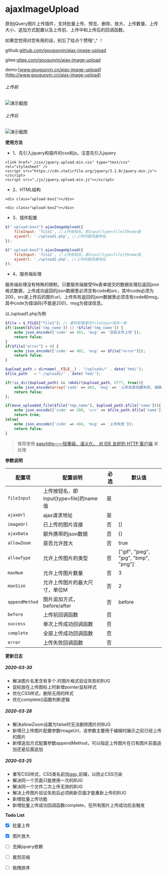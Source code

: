 # ajaxImageUpload
原创jQuery图片上传插件，支持批量上传、预览、删除、放大、上传数量、上传大小、追加方式配置以及上传前、上传中和上传后的回调函数。

如果您觉得对您有用的话，别忘了给点个赞哦^_^ ！

github:[github.com/gouguoyin/ajax-image-upload](https://github.com/gouguoyin/ajax-image-upload)

gitee:[gitee.com/gouguoyin/ajax-image-upload](https://gitee.com/gouguoyin/ajax-image-upload)

demo:[www.gouguoyin.cn/ajax-image-upload](http://www.gouguoyin.cn/ajax-image-upload)

###### 上传前
![演示截图](https://image-static.segmentfault.com/307/630/3076307501-5e7f37312c655)
###### 上传后
![演示截图](https://image-static.segmentfault.com/241/131/2411318232-5e7f373f1a8eb)


 **使用方法**
 
 - 1、先引入jquery和插件的css和js，注意先引入jquery
 
```
<link href="./css/jquery.upload.min.css" type="text/css" rel="stylesheet" />
<script src="https://cdn.staticfile.org/jquery/3.1.0/jquery.min.js"></script>
<script src="./js/jquery.upload.min.js"></script>
```

 - 2、HTML结构
```
<div class="upload-box1"></div>

<div class="upload-box2"></div>
```
 - 3、插件配置
 
```javascript
$(".upload-box1").ajaxImageUpload({
    fileInput: 'file1', //上传按钮名，即input[type=file]的name值
    ajaxUrl: './upload1.php', //上传的服务器地址
});

$(".upload-box2").ajaxImageUpload({
    fileInput: 'file2', //上传按钮名，即input[type=file]的name值
    ajaxUrl: './upload2.php', //上传的服务器地址
});
```

 - 4、服务端处理

服务端处理没有特殊的限制，只要服务端接受file表单提交的数据处理后返回json格式数据，上传成功返回的json数据里必须含有code和src，其中code必须为200，src是上传后的图片url，上传失败返回的json数据里必须含有code和msg，其中code为错误码(不能是200)，msg为错误信息。

以./upload1.php为例
```php
$file = $_FILES["file1"]; // 要和配置里的fileInput保持一致
if(!isset($file['tmp_name']) || !$file['tmp_name']) {
    echo json_encode(['code' => 401, 'msg' => '没有文件上传']);
    return false;
}
if($file["error"] > 0) {
    echo json_encode(['code' => 402, 'msg' => $file["error"]]);
    return false;
}

$upload_path = dirname(__FILE__) . "/uploads/" . date('Ymd/');
$file_path   = "./uploads/" . date('Ymd/');

if(!is_dir($upload_path) && !mkdir($upload_path, 0777, true)){
    echo json_encode(array('code' => 403, 'msg' => '上传目录创建失败，请确认是否有权限'));
    return false;
};

if(move_uploaded_file($file["tmp_name"], $upload_path.$file['name'])){
    echo json_encode(['code' => 200, 'src' => $file_path.$file['name']]);
    return true;
}else{
    echo json_encode(['code' => 404, 'msg' => '上传失败']);
    return false;
}
```
> 推荐使用 [easyhttp——轻量级、语义化、 对 IDE 友好的 HTTP 客户端](https://gitee.com/gouguoyin/easyhttp) 来处理

 **参数说明** 
 
| 配置项 | 配置说明 | 必选 | 默认值 |
| --- | --- | --- |  --- | 
| `fileInput` |  上传按钮名，即input[type=file]的name值 | 是 | |
| `ajaxUrl` | ajax请求地址 | 是 | | 
| `imageUrl` |  已上传的图片连接 | 否 | [] | 
| `ajaxData` |  额外携带的json数据 | 否 | {} | 
| `allowZoom` |  是否允许放大 | 否 |true | 
| `allowType` |  允许上传图片的类型 | 否 | ["gif", "jpeg", "jpg", "bmp", "png"] | 
| `maxNum` |  允许上传图片数量 | 否 | 3 | 
| `maxSize` |  允许上传图片的最大尺寸，单位M | 否 |2 | 
| `appendMethod` |  图片追加方式，before/after | 否 | before | 
| `before` |  上传前回调函数 | 否 | | 
| `success` |  单次上传成功回调函数 | 否 | | 
| `complete` |  全部上传成功回调函数 | 否 | | 
| `error` |  上传失败回调函数 | 否 | | 

 **更新日志** 

##### 2020-03-30
* 解决图片名里含有多个.时图片格式验证失败的BUG
* 鼠标放在上传图标上时新增pointer鼠标样式
* 优化CSS样式，删除无用的样式
* 优化complete()函数判断逻辑

##### 2020-03-28
* 解决allowZoom设置为false时无法删除图片的BUG
* 新增已上传图片配置参数imageUrl，该参数主要用于编辑时展示之前已经上传的图片
* 新增追加方式配置参数appendMethod，可以指定上传图片在已有图片前面追加还是后面追加

##### 2020-03-25
* 重写CSS样式，CSS类名前加ggy_前缀，以防止CSS污染
* 解决同一个页面只能使用一次的BUG
* 解决同一个文件二次上传无效的BUG
* 解决上传图片验证失败后必须刷新页面才能重新上传的BUG
* 新增批量上传功能
* 新增批量上传成功回调函数complete，在所有图片上传成功后会触发

 **Todo List** 
 - [x] 批量上传
 - [x] 图片放大
 - [ ] 去掉jquery依赖
 - [ ] 裁剪压缩
 - [ ] 拖拽排序
 


